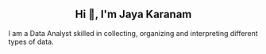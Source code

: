 <h2 align="center">Hi 👋, I'm Jaya Karanam</h2>
<p align="left">I am a Data Analyst skilled in collecting, organizing and interpreting different types of data.</p>
<a href="https://www.linkedin.com/in/jaya-karanam-674436217/">
    <img alt="" title="" src="https://img.shields.io/badge/LinkedIn-0077B5?style=for-the-badge&logo=linkedin&logoColor=white"/>  
  </a>


